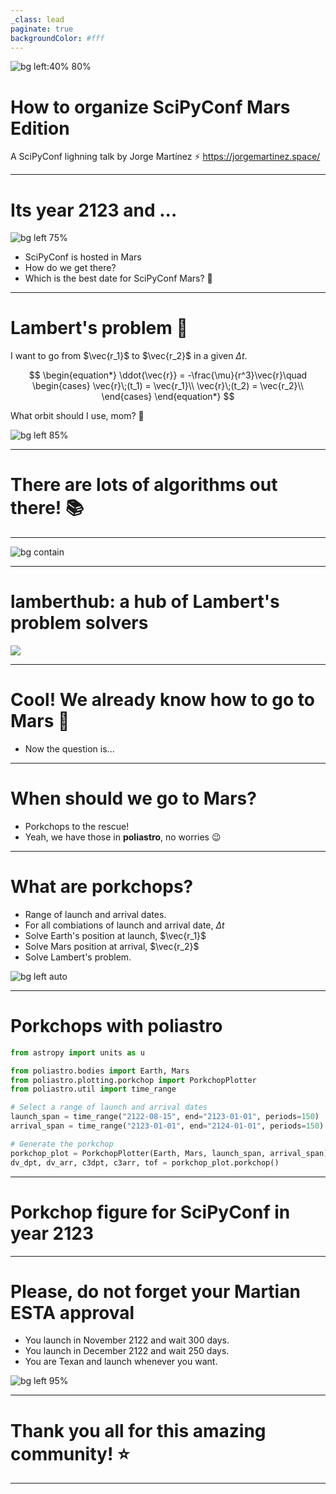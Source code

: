 ```yaml
---
_class: lead
paginate: true
backgroundColor: #fff
---
```


![bg left:40% 80%](img/scipy_logo.png)

# How to organize SciPyConf Mars Edition

A SciPyConf lighning talk by Jorge Martínez :zap:
https://jorgemartinez.space/

---
# Its year 2123 and ...

![bg left 75%](img/mars.jpg)

* SciPyConf is hosted in Mars
* How do we get there?
* Which is the best date for SciPyConf Mars? :thinking:
---

# Lambert's problem :memo:

I want to go from $\vec{r_1}$ to $\vec{r_2}$ in a given $\Delta t$.


$$
\begin{equation*}
    \ddot{\vec{r}} = -\frac{\mu}{r^3}\vec{r}\quad
    \begin{cases}
       \vec{r}\;(t_1) = \vec{r_1}\\
       \vec{r}\;(t_2) = \vec{r_2}\\   
    \end{cases}
\end{equation*}
$$

What orbit should I use, mom? :thinking:

![bg left 85%](img/lamberts_problem_geometry.png)

---
# There are lots of algorithms out there! :books:

---
![bg contain](img/iterations_comparison.png)

---

# lamberthub: a hub of Lambert's problem solvers
![](img/lamberthub_readme.png)

---

# Cool! We already know how to go to Mars :rocket:
* Now the question is...

---

# When should we go to Mars?
* Porkchops to the rescue!
* Yeah, we have those in **poliastro**, no worries :wink:

---

# What are porkchops?

* Range of launch and arrival dates.
* For all combiations of launch and arrival date, $\Delta t$
* Solve Earth's position at launch, $\vec{r_1}$
* Solve Mars position at arrival, $\vec{r_2}$
* Solve Lambert's problem.
 
![bg left auto](img/porkchop_nasa.png)

---

# Porkchops with poliastro

```python
from astropy import units as u

from poliastro.bodies import Earth, Mars
from poliastro.plotting.porkchop import PorkchopPlotter
from poliastro.util import time_range

# Select a range of launch and arrival dates
launch_span = time_range("2122-08-15", end="2123-01-01", periods=150)
arrival_span = time_range("2123-01-01", end="2124-01-01", periods=150)

# Generate the porkchop
porkchop_plot = PorkchopPlotter(Earth, Mars, launch_span, arrival_span)
dv_dpt, dv_arr, c3dpt, c3arr, tof = porkchop_plot.porkchop()
```

---

# Porkchop figure for SciPyConf in year 2123

---
# Please, do not forget your Martian ESTA approval

* You launch in November 2122 and wait 300 days.
* You launch in December 2122 and wait 250 days.
* You are Texan and launch whenever you want.

![bg left 95%](img/scipy_porkchop.png)

---

# Thank you all for this amazing community! :star:

---
